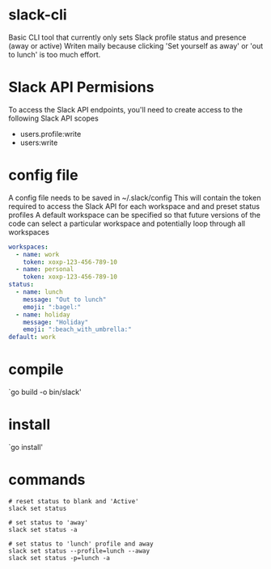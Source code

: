 # slack-cli

Basic CLI tool that currently only sets Slack profile status and presence (away or active)
Writen maily because clicking 'Set yourself as away' or 'out to lunch' is too much effort. 

# Slack API Permisions

To access the Slack API endpoints, you'll need to create access to the following Slack API scopes

- users.profile:write
- users:write

# config file

A config file needs to be saved in ~/.slack/config
This will contain the token required to access the Slack API for each workspace and and preset status profiles
A default workspace can be specified so that future versions of the code can select a particular workspace and potentially loop through all workspaces

``` yaml
workspaces:
  - name: work
    token: xoxp-123-456-789-10
  - name: personal
    token: xoxp-123-456-789-10
status:
  - name: lunch
    message: "Out to lunch"
    emoji: ":bagel:"
  - name: holiday
    message: "Holiday"
    emoji: ":beach_with_umbrella:"
default: work
```

# compile

`go build -o bin/slack'

# install

`go install'

# commands

```
# reset status to blank and 'Active'
slack set status

# set status to 'away'
slack set status -a

# set status to 'lunch' profile and away
slack set status --profile=lunch --away
slack set status -p=lunch -a
```

